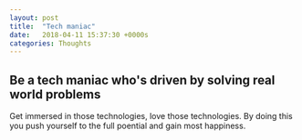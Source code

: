 ```yaml
---
layout: post
title:  "Tech maniac"
date:   2018-04-11 15:37:30 +0000s
categories: Thoughts
---
```

## Be a tech maniac who's driven by solving real world problems ##

Get immersed in those technologies, love those technologies. By doing this you push yourself to the full poential and gain most happiness. 
 





